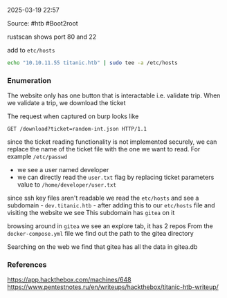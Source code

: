 
2025-03-19 22:57

Source: #htb #Boot2root 

rustscan shows port 80 and 22

add to `etc/hosts` 
```sh
echo "10.10.11.55 titanic.htb" | sudo tee -a /etc/hosts
```
### Enumeration

The website only has one button that is interactable i.e. validate trip. When we validate a trip, we download the ticket

The request when captured on burp looks like 
```
GET /download?ticket=random-int.json HTTP/1.1
```
since the ticket reading functionality is not implemented securely, we can replace the name of the ticket file with the one we want to read. For example `/etc/passwd`

- we see a user named developer
- we can directly read the `user.txt` flag by replacing ticket parameters value to `/home/developer/user.txt`

since ssh key files aren't readable we read the `etc/hosts` and see a subdomain  - `dev.titanic.htb` - 
after adding this to our `etc/hosts` file and visiting the website we see This subdomain has `gitea` on it

browsing around in `gitea` we see an explore tab, it has 2 repos 
From the `docker-compose.yml` file we find out the path to the gitea directory

Searching on the web we find that gitea has all the data in gitea.db


### References
https://app.hackthebox.com/machines/648
https://www.pentestnotes.ru/en/writeups/hackthebox/titanic-htb-writeup/